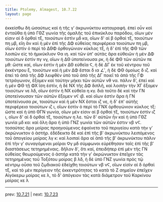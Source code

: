 ```yaml
---
title: Ptolemy, Almagest, 10.7.22
layout: page
---
```


ἐκκείσθω δὴ ὡσαύτως καὶ ἡ τῆς γʹ ἀκρωνύκτου καταγραφή. ἐπεὶ οὖν καὶ ἐνταῦθα ἡ ὑπὸ ΓΘΖ γωνία τῆς ὁμαλῆς τοῦ ἐπικύκλου παρόδου, οἵων μέν εἰσιν αἱ δ ὀρθαὶ τξ, τοιούτων ἐστὶν μδ κα, οἵων δ' αἱ β ὀρθαὶ τξ, τοιούτων πη μβ, εἴη ἂν καὶ ἡ μὲν ἐπὶ τῆς ΔΦ εὐθείας περιφέρεια τοιούτων πη μβ, οἵων ἐστὶν ὁ περὶ τὸ ΔΘΦ ὀρθογώνιον κύκλος τξ, ἡ δ' ἐπὶ τῆς ΦΘ τῶν λοιπῶν εἰς τὸ ἡμικύκλιον Ϙα ιη. καὶ τῶν ὑπ' αὐτὰς ἄρα εὐθειῶν ἡ μὲν ΔΦ τοιούτων ἐστὶν πγ νγ, οἵων ἡ ΔΘ ὑποτείνουσα ρκ, ἡ δὲ ΦΘ τῶν αὐτῶν πε μθ: ὥστε καί, οἵων ἐστὶν ἡ μὲν ΔΘ εὐθεῖα Ϛ, ἡ δὲ ΔΓ ἐκ τοῦ κέντρου τοῦ ἐκκέντρου ξ, τοιούτων καὶ ἡ μὲν ΔΦ ἔσται δ ια ∠ʹ, ἡ δὲ ΦΘ ὁμοίως δ ιζ. καὶ ἐπεὶ τὸ ἀπὸ τῆς ΔΦ λειφθὲν ὑπὸ τοῦ ἀπὸ τῆς ΔΓ ποιεῖ τὸ ἀπὸ τῆς ΓΦ τετράγωνον, ἕξομεν καὶ ταύτην μήκει τῶν αὐτῶν νθ να. πάλιν δ', ἐπεὶ καὶ ἡ μὲν ΦΘ τῇ ΦΧ ἴση ἐστίν, ἡ δὲ ΝΧ τῆς ΔΦ διπλῆ, καὶ λοιπὴν τὴν ΧΓ ἕξομεν τοιούτων νε λδ, οἵων ἐστὶν ἡ ΝΧ εὐθεῖα η κγ. διὰ τοῦτο δὲ καὶ τὴν ΓΝ ὑποτείνουσαν τῶν αὐτῶν ἕξομεν νϚ ιβ. καὶ οἵων ἐστὶν ἄρα ἡ ΓΝ ὑποτείνουσα ρκ, τοιούτων καὶ ἡ μὲν ΝΧ ἔσται ιζ νε, ἡ δ' ἐπ' αὐτῆς περιφέρεια τοιούτων ιζ ι, οἵων ἐστὶν ὁ περὶ τὸ ΓΝΧ ὀρθογώνιον κύκλος τξ: ὥστε καὶ ἡ ὑπὸ ΘΓΝ γωνία, οἵων μέν εἰσιν αἱ β ὀρθαὶ τξ, τοιούτων ἐστὶν ιζ ι, οἵων δ' αἱ δ ὀρθαὶ τξ, τοιούτων η λε. τῶν δ' αὐτῶν ἦν καὶ ἡ ὑπὸ ΓΘΖ γωνία μδ κα: καὶ ὅλη ἄρα ἡ ὑπὸ ΓΝΖ γωνία τῶν αὐτῶν ἐστιν νβ νϚ. τοσαύτας ἄρα μοίρας προηγούμενος ἐφαίνετο τοῦ περιγείου κατὰ τὴν γʹ ἀκρώνυκτον ὁ ἀστήρ. ἐδέδεικτο δὲ καὶ ἐπὶ τῆς βʹ ἀκρωνύκτου λειπόμενος τοῦ ἀπογείου μοίρας λγ κ: καὶ λοιπαὶ ἄρα αἱ ἀπὸ τῆς βʹ ἀκρωνύκτου πάλιν ἐπὶ τὴν γʹ συναγόμεναι μοῖραι Ϙγ μδ σύμφωνοι εὑρέθησαν ταῖς ἐπὶ τῆς βʹ διαστάσεως τετηρημέναις. δῆλον δ', ὅτι καί, ἐπειδήπερ ἐπὶ μὲν τῆς ΓΝ εὐθείας θεωρούμενος ὁ ἀστὴρ κατὰ τὴν γʹ ἀκρώνυκτον ἐπεῖχεν τὰς τετηρημένας τοῦ Τοξότου μοίρας β λδ, ἡ δὲ ὑπὸ ΓΝΖ γωνία πρὸς τῷ κέντρῳ οὖσα τοῦ ζῳδιακοῦ ἐδείχθη τοιούτων νβ νϚ, οἵων εἰσὶν αἱ δ ὀρθαὶ τξ, καὶ τὸ μὲν περίγειον τῆς ἐκκεντρότητος τὸ κατὰ τὸ Ζ σημεῖον ἐπεῖχεν Αἰγόκερω μοίρας κε λ, τὸ δ' ἀπόγειον τὰς κατὰ διάμετρον τοῦ Καρκίνου μοίρας κε λ 

---

prev: [10.7.21](../10.7.21/) | next: [10.7.23](../10.7.23/)

